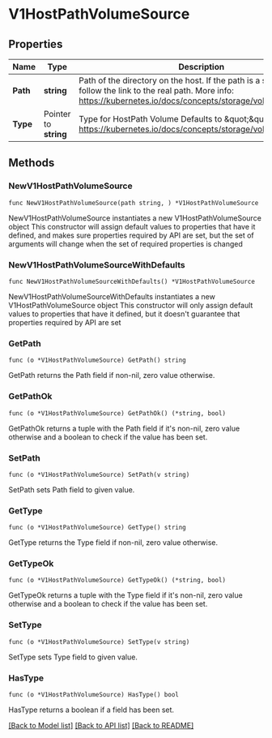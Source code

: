 # V1HostPathVolumeSource

## Properties

Name | Type | Description | Notes
------------ | ------------- | ------------- | -------------
**Path** | **string** | Path of the directory on the host. If the path is a symlink, it will follow the link to the real path. More info: https://kubernetes.io/docs/concepts/storage/volumes#hostpath | 
**Type** | Pointer to **string** | Type for HostPath Volume Defaults to \&quot;\&quot; More info: https://kubernetes.io/docs/concepts/storage/volumes#hostpath | [optional] 

## Methods

### NewV1HostPathVolumeSource

`func NewV1HostPathVolumeSource(path string, ) *V1HostPathVolumeSource`

NewV1HostPathVolumeSource instantiates a new V1HostPathVolumeSource object
This constructor will assign default values to properties that have it defined,
and makes sure properties required by API are set, but the set of arguments
will change when the set of required properties is changed

### NewV1HostPathVolumeSourceWithDefaults

`func NewV1HostPathVolumeSourceWithDefaults() *V1HostPathVolumeSource`

NewV1HostPathVolumeSourceWithDefaults instantiates a new V1HostPathVolumeSource object
This constructor will only assign default values to properties that have it defined,
but it doesn't guarantee that properties required by API are set

### GetPath

`func (o *V1HostPathVolumeSource) GetPath() string`

GetPath returns the Path field if non-nil, zero value otherwise.

### GetPathOk

`func (o *V1HostPathVolumeSource) GetPathOk() (*string, bool)`

GetPathOk returns a tuple with the Path field if it's non-nil, zero value otherwise
and a boolean to check if the value has been set.

### SetPath

`func (o *V1HostPathVolumeSource) SetPath(v string)`

SetPath sets Path field to given value.


### GetType

`func (o *V1HostPathVolumeSource) GetType() string`

GetType returns the Type field if non-nil, zero value otherwise.

### GetTypeOk

`func (o *V1HostPathVolumeSource) GetTypeOk() (*string, bool)`

GetTypeOk returns a tuple with the Type field if it's non-nil, zero value otherwise
and a boolean to check if the value has been set.

### SetType

`func (o *V1HostPathVolumeSource) SetType(v string)`

SetType sets Type field to given value.

### HasType

`func (o *V1HostPathVolumeSource) HasType() bool`

HasType returns a boolean if a field has been set.


[[Back to Model list]](../README.md#documentation-for-models) [[Back to API list]](../README.md#documentation-for-api-endpoints) [[Back to README]](../README.md)


